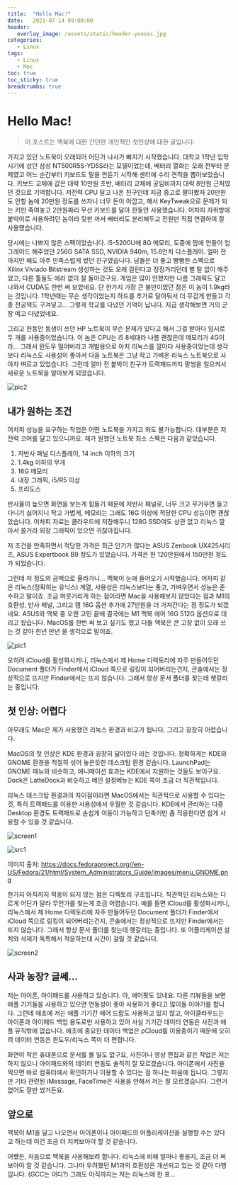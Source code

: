 ```yaml
---
title:  "Hello Mac!"
date:   2021-07-14 09:00:00
header:
   overlay_image: /assets/static/header-yonsei.jpg
categories: 
   - Linux
tags:
   - Linux
   - Mac
toc: true
toc_sticky: true
breadcrumbs: true
---
```


# Hello Mac!

> 이 포스트는 맥북에 대한 간단한 개인적인 첫인상에 대한 글입니다.

가지고 있던 노트북이 오래되어 어딘가 나사가 빠지기 시작했습니다. 대학교 1학년 입학 시기에 샀던 삼성 NT500R5S-YD5S라는 모델이었는데, 배터리 열화는 오래 전부터 문제였고 어느 순간부터 키보드도 말을 안듣기 시작해 센터에 수리 견적을 뽑아보았습니다. 키보드 교체에 값은 대략 10만원 초반, 배터리 교체에 공임비까지 대략 8만원 근처였던 것으로 기억합니다. 저전력 CPU 달고 나온 친구인데 지금 중고로 팔아봤자 20만원도 안할 놈에 20만원 정도를 쓰자니 너무 돈이 아깝고, 해서 KeyTweak으로 문제가 되는 키만 죽여놓고 2만원짜리 무선 키보드를 달아 한동안 사용했습니다. 어차피 자취방에 붙박이로 사용하려던 놈이라 뒷판 까서 배터리도 분리해두고 전원만 직접 연결하여 잘 사용했습니다.

<!--more-->

당시에는 나쁘지 않은 스펙이었습니다. i5-5200U에 8G 메모리, 도중에 맘에 안들어 업그레이드 해주었던 256G SATA SSD, NVIDIA 940m, 15.6인치 디스플레이. 얼마 전까지만 해도 아주 만족스럽게 썼던 친구였습니다. 남들은 더 좋고 빵빵한 스펙으로 Xilinx Viviado Bitstream 생성하는 것도 오래 걸린다고 징징거리던데 별 탈 없이 해주었고, 다른 툴들도 에러 없이 잘 돌아갔구요. 게임은 많이 안했지만 나름 그래픽도 달고나와서 CUDA도 한번 써 보았네요. 단 한가지 가장 큰 불만이었던 점은 이 놈이 1.9kg라는 것입니다. 1학년때는 무슨 생각이었는지 하드를 추가로 달아둬서 더 무겁게 만들고 각종 전공책도 구겨넣고... 그렇게 학교를 다녔던 기억이 납니다. 지금 생각해보면 거의 군장 메고 다녔었네요.

그리고 한동안 동생이 쓰던 HP 노트북이 무슨 문제가 있다고 해서 그걸 받아다 임시로 두 개를 사용중이었습니다. 이 놈은 CPU는 i5 8세대라 나름 괜찮은데 메모리가 4G이라... 그래서 윈도우 밀어버리고 개발용으로 아치 리눅스를 깔아다 사용중이었는데 생각보다 리눅스도 사용성이 좋아서 다음 노트북은 그냥 작고 가벼운 리눅스 노트북으로 사야자 벼르고 있었습니다. 그런데 얼마 전 붙박이 친구가 트랙패드까지 말썽을 일으켜서 새로운 노트북을 알아보게 되었습니다.

![pic2](/assets/posts/2021-07-14-hello-mac/pic-2.jpeg)


## 내가 원하는 조건

어차피 성능을 요구하는 작업은 어떤 노트북을 가지고 와도 불가능합니다. 대부분은 저전력 코어를 달고 있으니까요. 제가 원했던 노트북 최소 스펙은 다음과 같았습니다.

1. 저반사 패널 디스플레이, 14 inch 이하의 크기
2. 1.4kg 이하의 무게
3. 16G 메모리
4. 내장 그래픽, i5/R5 이상
5. 프리도스

반사율이 높으면 화면을 보는게 힘들기 때문에 저반사 패널로, 너무 크고 무거우면 들고 다니기 싫어지니 작고 가볍게, 메모리는 그래도 16G 이상에 적당한 CPU 성능이면 괜찮았습니다. 어차피 자료는 클라우드에 저장해두니 128G SSD여도 상관 없고 리눅스 깔아서 쓸거라 외장 그래픽이 있으면 귀찮아집니다.

저 조건을 만족하면서 적당한 가격은 최근 인기가 많다는 ASUS Zenbook UX425시리즈, ASUS Expertbook B9 정도가 있었습니다. 가격은 한 120만원에서 150만원 정도가 되었습니다. 

그런데 저 정도의 금액으로 올라가니... 맥북이 눈에 들어오기 시작했습니다. 어차피 같은 리눅스(정확히는 유닉스) 계열, 사용성은 리눅스보다는 좋고, 가벼우면서 성능은 준수하고 말이죠. 조금 머뭇거리게 하는 점이라면 Mac을 사용해보지 않았다는 점과 M1의 호환성, 반사 패널, 그리고 램 16G 옵션 추가에 27만원을 더 가져간다는 점 정도가 되겠네요. ASUS와 맥북 중 오랜 고민 끝에 결국에는 M1 맥북 에어 16G 512G 옵션으로 데리고 왔습니다. MacOS를 한번 써 보고 싶기도 했고 다들 맥북은 큰 고장 없이 오래 쓰는 것 같아 천년 만년 쓸 생각으로 말이죠. 

![pic1](/assets/posts/2021-07-14-hello-mac/pic-1.jpeg)

오히려 iCloud를 활성화시키니, 리눅스에서 제 Home 디렉토리에 자주 만들어두던 Document 폴더가 Finder에서 iCloud 쪽으로 링킹이 되어버리는건지, 콘솔에서는 정상적으로 뜨지만 Finder에서는 뜨지 않습니다. 그래서 항상 문서 폴더를 찾는데 헷갈리는 중입니다. 


## 첫 인상: 어렵다

아무래도 Mac은 제가 사용했던 리눅스 환경과 비교가 됩니다. 그리고 굉장히 어렵습니다.

MacOS의 첫 인상은 KDE 환경과 굉장히 닮아있다 라는 것입니다. 정확하게는 KDE와 GNOME 환경을 적절히 섞어 놓은듯한 데스크탑 환경 같습니다. LaunchPad는 GNOME 메뉴와 비슷하고, 애니메이션 효과는 KDE에서 지원하는 것들도 보이구요. Dock은 LatteDock과 비슷하고 메인 설정메뉴는 KDE 쪽이 조금 더 직관적입니다. 

리눅스 데스크탑 환경과의 차이점이라면 MacOS에서는 직관적으로 사용할 수 있다는 것, 특히 트랙패드를 이용한 사용성에서 우월한 것 같습니다. KDE에서 관리하는 다중 Desktop 환경도 트랙패드로 손쉽게 이동이 가능하고 단축키만 좀 적응한다면 쉽게 사용할 수 있을 것 같습니다.

![screen1](/assets/posts/2021-07-14-hello-mac/screen1.png)

![src1](https://docs.fedoraproject.org//en-US/Fedora/21/html/System_Administrators_Guide/images/menu_GNOME.png)

이미지 출처: https://docs.fedoraproject.org//en-US/Fedora/21/html/System_Administrators_Guide/images/menu_GNOME.png

한가지 아직까지 적응이 되지 않는 점은 디렉토리 구조입니다. 직관적인 리눅스와는 다르게 어딘가 달라 무언가를 찾는게 조금 어렵습니다. 예를 들면 iCloud를 활성화시키니, 리눅스에서 제 Home 디렉토리에 자주 만들어두던 Document 폴더가 Finder에서 iCloud 쪽으로 링킹이 되어버리는건지, 콘솔에서는 정상적으로 뜨지만 Finder에서는 뜨지 않습니다. 그래서 항상 문서 폴더를 찾는데 헷갈리는 중입니다. 또 어플리케이션 설치와 삭제가 독특해서 적응하는데 시간이 걸릴 것 같습니다.

![screen2](/assets/posts/2021-07-14-hello-mac/screen2.png)


## 사과 농장? 글쎄...

저는 아이폰, 아이패드를 사용하고 있습니다. 아, 에어팟도 있네요. 다른 리뷰들을 보면 애플 기기들을 사용하고 있으면 연동성이 좋아 사용하기 좋다고 많이들 이야기를 합니다. 그런데 애초에 저는 애플 기기간 에어 드랍도 사용하고 있지 않고, 아이클라우드는 아이폰과 아이패드 백업 용도로만 사용하고 있어 사실 기기간 데이터 연동은 사진과 애플 뮤직밖에 없습니다. 애초에 중요한 데이터 백업은 pCloud를 이용중이기 때문에 오히려 데이터 연동은 윈도우/리눅스 쪽이 더 편합니다. 

화면이 작은 휴대폰으로 문서를 볼 일도 없구요, 사진이나 영상 편집과 같은 작업은 저는 하지 않으니 아이패드와의 데이터 연동도 솔직히 잘 모르겠습니다. 아이폰에서 사진을 찍으면 바로 컴퓨터에서 확인하거나 이용할 수 있다는 점 하나는 마음에 듭니다. 그렇지만 기타 관련된 iMessage, FaceTime은 사용을 안해서 저는 잘 모르겠습니다. 그런거 없어도 잘만 썼거든요.


## 앞으로

맥북이 M1을 달고 나오면서 아이폰이나 아이패드의 어플리케이션을 실행할 수는 있다고 하는데 이건 조금 더 지켜보아야 할 것 같습니다. 

어쨌든, 처음으로 맥북을 사용해보려 합니다. 리눅스에 비해 얼마나 좋을지, 조금 더 써 보아야 알 것 같습니다. 그나마 우려했던 M1과의 호환성은 개선되고 있는 것 같아 다행입니다. (GCC는 어디?) 그래도 아직까지는 저는 리눅스에 한 표...


